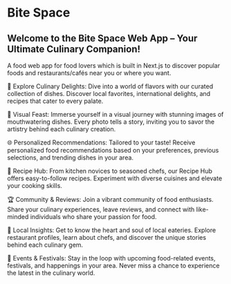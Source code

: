 # Bite Space

## Welcome to the Bite Space Web App – Your Ultimate Culinary Companion!

A food web app for food lovers which is built in Next.js to discover popular foods and restaurants/cafés near you or where you want.

🍔 Explore Culinary Delights: Dive into a world of flavors with our curated collection of dishes. Discover local favorites, international delights, and recipes that cater to every palate.

📸 Visual Feast: Immerse yourself in a visual journey with stunning images of mouthwatering dishes. Every photo tells a story, inviting you to savor the artistry behind each culinary creation.

🌐 Personalized Recommendations: Tailored to your taste! Receive personalized food recommendations based on your preferences, previous selections, and trending dishes in your area.

🍳 Recipe Hub: From kitchen novices to seasoned chefs, our Recipe Hub offers easy-to-follow recipes. Experiment with diverse cuisines and elevate your cooking skills.

🏆 Community & Reviews: Join a vibrant community of food enthusiasts. Share your culinary experiences, leave reviews, and connect with like-minded individuals who share your passion for food.

📍 Local Insights: Get to know the heart and soul of local eateries. Explore restaurant profiles, learn about chefs, and discover the unique stories behind each culinary gem.

📅 Events & Festivals: Stay in the loop with upcoming food-related events, festivals, and happenings in your area. Never miss a chance to experience the latest in the culinary world.
